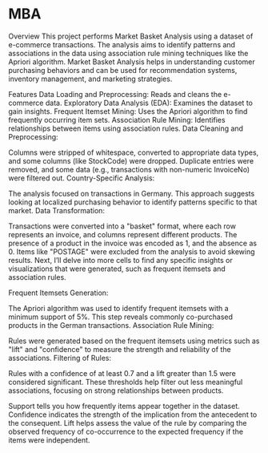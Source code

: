 # MBA
Overview
This project performs Market Basket Analysis using a dataset of e-commerce transactions. The analysis aims to identify patterns and associations in the data using association rule mining techniques like the Apriori algorithm. Market Basket Analysis helps in understanding customer purchasing behaviors and can be used for recommendation systems, inventory management, and marketing strategies.

Features
Data Loading and Preprocessing: Reads and cleans the e-commerce data.
Exploratory Data Analysis (EDA): Examines the dataset to gain insights.
Frequent Itemset Mining: Uses the Apriori algorithm to find frequently occurring item sets.
Association Rule Mining: Identifies relationships between items using association rules.
Data Cleaning and Preprocessing:

Columns were stripped of whitespace, converted to appropriate data types, and some columns (like StockCode) were dropped.
Duplicate entries were removed, and some data (e.g., transactions with non-numeric InvoiceNo) were filtered out.
Country-Specific Analysis:

The analysis focused on transactions in Germany. This approach suggests looking at localized purchasing behavior to identify patterns specific to that market.
Data Transformation:

Transactions were converted into a "basket" format, where each row represents an invoice, and columns represent different products. The presence of a product in the invoice was encoded as 1, and the absence as 0.
Items like "POSTAGE" were excluded from the analysis to avoid skewing results.
Next, I’ll delve into more cells to find any specific insights or visualizations that were generated, such as frequent itemsets and association rules.

Frequent Itemsets Generation:

The Apriori algorithm was used to identify frequent itemsets with a minimum support of 5%. This step reveals commonly co-purchased products in the German transactions.
Association Rule Mining:

Rules were generated based on the frequent itemsets using metrics such as "lift" and "confidence" to measure the strength and reliability of the associations.
Filtering of Rules:

Rules with a confidence of at least 0.7 and a lift greater than 1.5 were considered significant. These thresholds help filter out less meaningful associations, focusing on strong relationships between products.

Support tells you how frequently items appear together in the dataset.
Confidence indicates the strength of the implication from the antecedent to the consequent.
Lift helps assess the value of the rule by comparing the observed frequency of co-occurrence to the expected frequency if the items were independent.

